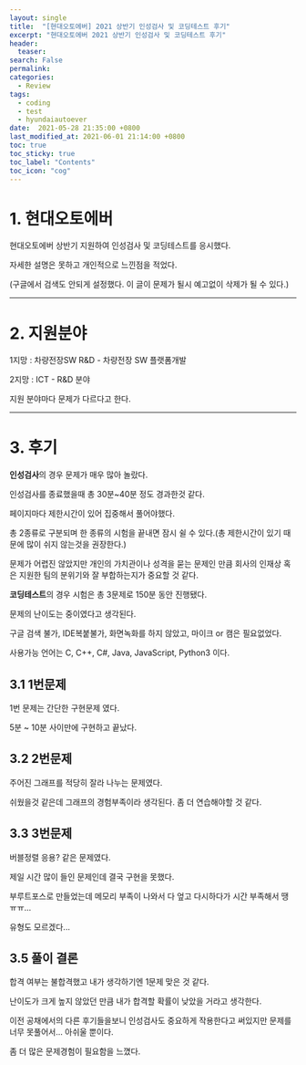 ```yaml
---
layout: single
title:  "[현대오토에버] 2021 상반기 인성검사 및 코딩테스트 후기"
excerpt: "현대오토에버 2021 상반기 인성검사 및 코딩테스트 후기"
header:
  teaser: 
search: False
permalink:
categories: 
  - Review
tags:
  - coding
  - test
  - hyundaiautoever
date:  2021-05-28 21:35:00 +0800
last_modified_at: 2021-06-01 21:14:00 +0800
toc: true
toc_sticky: true
toc_label: "Contents"
toc_icon: "cog"
---
```


# 1. 현대오토에버

현대오토에버 상반기 지원하여 인성검사 및 코딩테스트를 응시했다.

자세한 설명은 못하고 개인적으로 느낀점을 적었다.

(구글에서 검색도 안되게 설정했다. 이 글이 문제가 될시 예고없이 삭제가 될 수 있다.)

---

# 2. 지원분야

1지망 : 차량전장SW R&D - 차량전장 SW 플랫폼개발

2지망 : ICT - R&D 분야

지원 분야마다 문제가 다르다고 한다.

---

# 3. 후기

**인성검사**의 경우 문제가 매우 많아 놀랐다.

인성검사를 종료했을때 총 30분~40분 정도 경과한것 같다.

페이지마다 제한시간이 있어 집중해서 풀어야했다.

총 2종류로 구분되며 한 종류의 시험을 끝내면 잠시 쉴 수 있다.(총 제한시간이 있기 때문에 많이 쉬지 않는것을 권장한다.)

문제가 어렵진 않았지만 개인의 가치관이나 성격을 묻는 문제인 만큼 회사의 인재상 혹은 지원한 팀의 분위기와 잘 부합하는지가 중요할 것 같다.

**코딩테스트**의 경우 시험은 총 3문제로 150분 동안 진행됐다.

문제의 난이도는 중이였다고 생각된다.

구글 검색 불가, IDE복붙불가, 화면녹화를 하지 않았고, 마이크 or 캠은 필요없었다.

사용가능 언어는 C, C++, C#, Java, JavaScript, Python3 이다.

## 3.1 1번문제

1번 문제는 간단한 구현문제 였다.

5분 ~ 10분 사이만에 구현하고 끝났다.

## 3.2 2번문제

주어진 그래프를 적당히 잘라 나누는 문제였다.

쉬웠을것 같은데 그래프의 경험부족이라 생각된다. 좀 더 연습해야할 것 같다.

## 3.3 3번문제

버블정렬 응용? 같은 문제였다.

제일 시간 많이 들인 문제인데 결국 구현을 못했다.

부루트포스로 만들었는데 메모리 부족이 나와서 다 엎고 다시하다가 시간 부족해서 땡 ㅠㅠ...

유형도 모르겠다...

## 3.5 풀이 결론

합격 여부는 불합격했고 내가 생각하기엔 1문제 맞은 것 같다.

난이도가 크게 높지 않았던 만큼 내가 합격할 확률이 낮았을 거라고 생각한다. 

이전 공채에서의 다른 후기들을보니 인성검사도 중요하게 작용한다고 써있지만 문제를 너무 못풀어서... 아쉬울 뿐이다.

좀 더 많은 문제경험이 필요함을 느꼈다.
